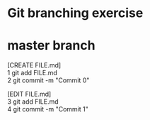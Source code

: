 # Git branching exercise

# master branch

[CREATE FILE.md]<br>
1 git add FILE.md<br>
2 git commit -m "Commit 0"<br>

[EDIT FILE.md]<br>
3 git add FILE.md<br>
4 git commit -m "Commit 1"<br>
